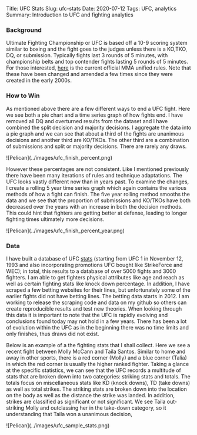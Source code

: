 Title: UFC Stats
Slug: ufc-stats
Date: 2020-07-12
Tags: UFC, analytics
Summary: Introduction to UFC and fighting analytics

<h3>Background</h3>
<p>
Ultimate Fighting Championship or UFC is based off a 10-9 scoring system similar to boxing and the fight goes to the judges unless there is a KO,TKO, DQ, or submission. Typically fights last 3 rounds of 5 minutes, with championship belts and top contender fights lasting 5 rounds of 5 minutes. 
For those interested, <a href="http://media.ufc.tv/discover-ufc/Unified_Rules_MMA.pdf" target="_blank">here</a> is the current official MMA unified rules. Note that these have been changed and amended a few times since they were created in the early 2000s.
</p>

<h3>How to Win</h3>
<p>
As mentioned above there are a few different ways to end a UFC fight. Here we see both a pie chart and a time series graph of how fights end. I have removed all DQ and overturned results from the dataset and I have combined the split decision and majority decisions.
I aggregate the data into a pie graph and we can see that about a third of the fights are unanimous decisions and another third are KO/TKOs. The other third are a combination of submissions and split or majority decisions. There are rarely any draws. 
</p>
![Pelican](../images/ufc_finish_percent.png)
<p>
However these percentages are not consistent. Like I mentioned previously there have been many iterations of rules and technique adaptations. The UFC looks vastly different now than in years past. To examine the changes, I create a rolling 5 year time series graph which again contains the various methods of how a fight can finish.
The five year rolling method smooths the data and we see that the proportion of submissions and KO/TKOs have both decreased over the years with an increase in both the decision methods. This could hint that fighters are getting better at defense, leading to longer fighting times ultimately more decisions.
</p>
![Pelican](../images/ufc_finish_percent_year.png)

<h3>Data</h3>
<p>
I have built a database of UFC <a href="http://www.ufcstats.com" target="_blank">stats</a> (starting from UFC 1 in November 12, 1993 and also incorporating promotions UFC bought like StrikeForce and WEC); in total, this results to a database of over 5000 fights and 3000 fighters. I am able to get fighters physical attributes like age and reach as well as certain fighting stats like knock down percentage. 
In addition, I have scraped a few betting websites for their lines, but unfortunately some of the earlier fights did not have betting lines. The betting data starts in 2012.
I am working to release the scraping code and data on my github so others can create reproducible results and test new theories. When looking through this data it is important to note that the UFC is rapidly evolving and conclusions found today may not hold in a few years. 
There has been a lot of evolution within the UFC as in the beginning there was no time limits and only finishes, thus draws did not exist.
</p>
<p>
Below is an example of a the fighting stats that I shall collect. Here we see a recent fight between Molly McCann and Taila Santos. Similar to home and away in other sports, there is a red corner (Molly) and a blue corner (Talia) in which the red corner is usually the higher ranked fighter. 
Taking a glance at the specific statistics, we can see that the UFC records a multitude of stats that are broken down into two categories: striking stats and totals. The totals focus on miscellaneous stats like KD (knock downs), TD (take downs) as well as total strikes.
The striking stats are broken down into the location on the body as well as the distance the strike was landed. In addition, strikes are classified as significant or not significant. We see Taila out-striking Molly and outclassing her in the take-down category, so it understanding that Taila won a unanimous decision,
</p>
![Pelican](../images/ufc_sample_stats.png)
